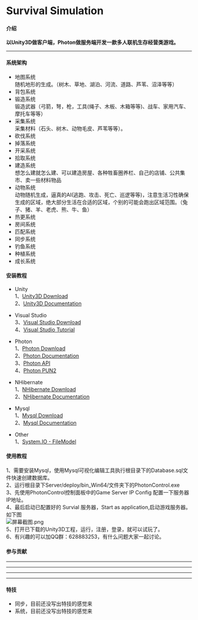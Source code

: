 # Survival Simulation
#### 介绍
**以Unity3D做客户端，Photon做服务端开发一款多人联机生存经营类游戏。**  
***

#### 系统架构
 
+ 地图系统  
随机地形的生成。（树木、草地、湖泊、河流、道路、芦苇、沼泽等等）  
+ 背包系统   
+ 锻造系统   
锻造武器（弓箭，弩，枪，工具(绳子、木板、木箱等等)、战车、家用汽车、摩托车等等）
+ 采集系统   
采集材料（石头、树木、动物毛皮、芦苇等等）。  
+ 砍伐系统   
+ 掉落系统   
+ 开采系统   
+ 拾取系统  
+ 建造系统  
想怎么建就怎么建、可以建造房屋、各种牲畜圈养栏、自己的店铺、公共集市、卖一些材料物品  
+ 动物系统  
动物随机生成，逼真的AI(逃跑、攻击、死亡、巡逻等等)，注意生活习性确保生成的区域，绝大部分生活在合适的区域，个别的可能会跑出区域范围。（兔子、猪、羊、老虎、熊、牛、鱼）  
+ 热更系统
+ 房间系统  
+ 匹配系统  
+ 同步系统  
+ 钓鱼系统
+ 种植系统  
+ 成长系统  

#### 安装教程  

+ Unity  
1、[Unity3D Download](https://unity.com/cn/download)  
2、[Unity3D Documentation](https://docs.unity.cn/cn/2023.2/Manual/UnityManual.html)  

+ Visual Studio  
3、[Visual Studio Download](https://visualstudio.microsoft.com/zh-hans/downloads/)  
4、[Visual Studio Tutorial](https://docs.microsoft.com/zh-cn/) 

+ Photon  
1、[Photon Download](https://www.photonengine.com/zh-CN/sdks#server-sdkserverserver)  
2、[Photon Documentation](https://doc.photonengine.com/en-us/realtime/current/getting-started/realtime-intro)  
3、[Photon API](https://doc-api.photonengine.com/)  
4、[Photon PUN2](https://doc.photonengine.com/en-us/pun/v2/getting-started/pun-intro)  

+ NHibernate  
1、[NHibernate Download](https://nhibernate.info/)  
2、[NHibernate Documentation](https://nhibernate.info/doc/index.html)

+ Mysql  
1、[Mysql Download](https://dev.mysql.com/downloads/installer/)  
2、[Mysql Documentation](https://dev.mysql.com/doc/)

+ Other  
1、[System.IO - FileModel](https://www.cnblogs.com/OpenCoder/p/10766522.html)  

#### 使用教程  

1、需要安装Mysql，使用Mysql可视化编辑工具执行根目录下的Database.sql文件快速创建数据库。  
2、运行根目录下Server/deploy/bin_Win64/文件夹下的PhotonControl.exe  
3、先使用PhotonControl控制面板中的Game Server IP Config 配置一下服务器IP地址。  
4、最后启动已配置好的 Survial 服务器，Start as application,启动游戏服务器。如下图  
![](https://images.gitee.com/uploads/images/2020/0921/134921_7bb98680_809545.png "屏幕截图.png")     
5、打开已下载的Unity3D工程，运行，注册，登录，就可以试玩了。   
6、有兴趣的可以加QQ群：628883253，有什么问题大家一起讨论。   

#### 参与贡献
***
***
***
***
#### 特技
* 同步，目前还没写出特技的感觉来
* 系统，目前还没写出特技的感觉来
